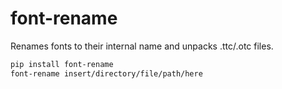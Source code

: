 # font-rename

Renames fonts to their internal name and unpacks .ttc/.otc files.

```bash
pip install font-rename
font-rename insert/directory/file/path/here
```
